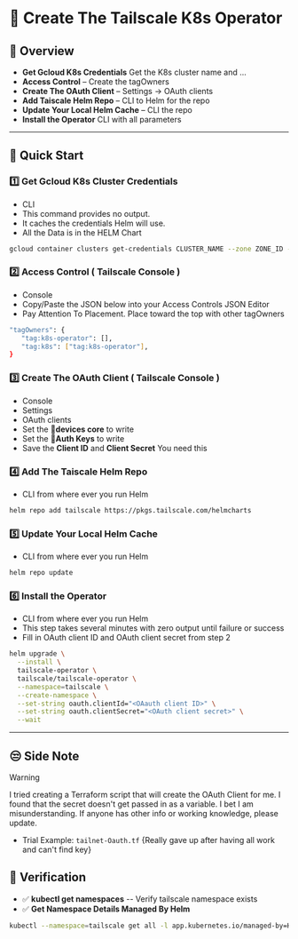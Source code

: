 # 🚀 Create The Tailscale K8s Operator

## 🌟 Overview  
  
- **Get Gcloud K8s Credentials** Get the K8s cluster name and ...
- **Access Control** – Create the tagOwners
- **Create The OAuth Client** – Settings -> OAuth clients
- **Add Taiscale Helm Repo** – CLI to Helm for the repo
- **Update Your Local Helm Cache** – CLI the repo
- **Install the Operator** CLI with all parameters  

---

## 🚀 Quick Start  

### 1️⃣ Get Gcloud K8s Cluster Credentials
- CLI
- This command provides no output.
- It caches the credentials Helm will use.
- All the Data is in the HELM Chart
```sh
gcloud container clusters get-credentials CLUSTER_NAME --zone ZONE_ID --project PROJECT_ID


```

### 2️⃣ Access Control  ( Tailscale Console )
- Console
- Copy/Paste the JSON below into your Access Controls JSON Editor
- Pay Attention To Placement. Place toward the top with other tagOwners
```sh
"tagOwners": {
   "tag:k8s-operator": [],
   "tag:k8s": ["tag:k8s-operator"],
}

```

### 3️⃣ Create The OAuth Client ( Tailscale Console )  
- Console
- Settings
- OAuth clients
- Set the  📌**devices core** to write
- Set the  📌**Auth Keys** to write
- Save the **Client ID** and **Client Secret** You need this

### 4️⃣ Add The Taiscale Helm Repo
- CLI from where ever you run Helm
```sh
helm repo add tailscale https://pkgs.tailscale.com/helmcharts
```

### 5️⃣ Update Your Local Helm Cache 
- CLI from where ever you run Helm
```sh
helm repo update
```

### 6️⃣ Install the Operator  
- CLI from where ever you run Helm
- This step takes several minutes with zero output until failure or success
- Fill in OAuth client ID and OAuth client secret from step 2
```sh
helm upgrade \
  --install \
  tailscale-operator \
  tailscale/tailscale-operator \
  --namespace=tailscale \
  --create-namespace \
  --set-string oauth.clientId="<OAauth client ID>" \
  --set-string oauth.clientSecret="<OAuth client secret>" \
  --wait
```

---
## 😒 Side Note
> [!WARNING]
> I tried creating a Terraform script that will create the OAuth Client for me. I found that the secret
> doesn't get passed in as a variable. I bet I am misunderstanding. If anyone has other info or working
> knowledge, please update.
> - Trial Example: `tailnet-Oauth.tf` {Really gave up after having all work and can't find key}


## 📌 Verification  

- ✅ **kubectl get namespaces** -- Verify tailscale namespace exists
- ✅ **Get Namespace Details Managed By Helm**
 ```sh
kubectl --namespace=tailscale get all -l app.kubernetes.io/managed-by=Helm
```

  
